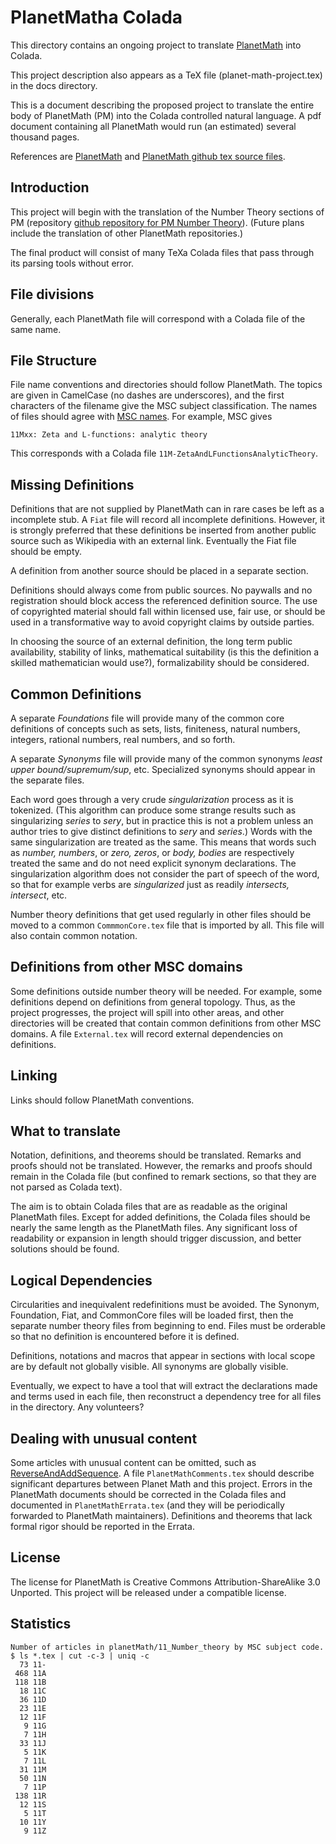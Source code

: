 # PlanetMatha Colada

This directory contains an ongoing project to translate
[PlanetMath](https://planetmath.org) into Colada.

This project description also appears as a TeX file
(planet-math-project.tex) in the docs directory.

This is a document describing the proposed project to translate the
entire body of PlanetMath (PM) into the Colada controlled natural
language.  A pdf document containing all PlanetMath would run (an
estimated) several thousand pages.


References are [PlanetMath](https://planetmath.org) and [PlanetMath
github tex source files](https://github.com/planetmath).



## Introduction

This project will begin with the translation of the Number Theory
sections of PM (repository [github repository for PM Number
Theory](https://github.com/planetmath/11_Number_theory)).  (Future
plans include the translation of other PlanetMath repositories.)

The final product will consist of many TeXa Colada files that pass
through its parsing tools without error.

## File divisions

Generally, each PlanetMath file will correspond with a Colada file of
the same name.

## File Structure

File name conventions and directories should follow PlanetMath.  The
topics are given in CamelCase (no dashes are underscores), and the
first characters of the filename give the MSC subject classification.
The names of files should agree with [MSC
names](https://cran.r-project.org/web/classifications/MSC-2010.html).
For example, MSC gives

``` 
11Mxx: Zeta and L-functions: analytic theory 
``` 
This corresponds with a Colada file `11M-ZetaAndLFunctionsAnalyticTheory`.


## Missing Definitions 

Definitions that are not supplied by PlanetMath can in rare cases be
left as a incomplete stub.  A `Fiat` file will record all incomplete
definitions.  However, it is strongly preferred that these definitions
be inserted from another public source such as Wikipedia with an
external link.  Eventually the Fiat file should be empty.

A definition from another source should be placed in a separate
section.

Definitions should always come from public sources. No paywalls and no
registration should block access the referenced definition source.
The use of copyrighted material should fall within licensed use, fair
use, or should be used in a transformative way to avoid copyright
claims by outside parties.

In choosing the source of an external definition, the long term public
availability, stability of links, mathematical suitability (is this
the definition a skilled mathematician would use?), formalizability
should be considered.

## Common Definitions

A separate *Foundations* file will provide many of the common core
definitions of concepts such as sets, lists, finiteness, natural
numbers, integers, rational numbers, real numbers, and so forth.

A separate *Synonyms* file will provide many of the common synonyms
*least upper bound/supremum/sup*, etc.  Specialized synonyms should
appear in the separate files.

Each word goes through a very crude *singularization* process as it is
tokenized.  (This algorithm can produce some strange results such as
singularizing *series* to *sery*, but in practice this is not a
problem unless an author tries to give distinct definitions to *sery*
and *series*.)  Words with the same singularization are treated as the
same.  This means that words such as *number, numbers*, or *zero,
zeros*, or *body, bodies* are respectively treated the same and do not
need explicit synonym declarations.  The singularization algorithm
does not consider the part of speech of the word, so that for example
verbs are *singularized* just as readily *intersects, intersect*, etc.

Number theory definitions that get used regularly in other files
should be moved to a common `CommmonCore.tex` file that is imported by
all.  This file will also contain common notation.

## Definitions from other MSC domains

Some definitions outside number theory will be needed.  For example,
some definitions depend on definitions from general topology.  Thus,
as the project progresses, the project will spill into other areas,
and other directories will be created that contain common definitions
from other MSC domains.  A file `External.tex` will record external
dependencies on definitions.

## Linking 

Links should follow PlanetMath conventions.  

## What to translate 

Notation, definitions, and theorems should be translated.  Remarks and
proofs should not be translated.  However, the remarks and proofs
should remain in the Colada file (but confined to remark sections, so
that they are not parsed as Colada text).

The aim is to obtain Colada files that are as readable as the original
PlanetMath files.  Except for added definitions, the Colada files
should be nearly the same length as the PlanetMath files.  Any
significant loss of readability or expansion in length should trigger
discussion, and better solutions should be found.

## Logical Dependencies 

Circularities and inequivalent redefinitions must be avoided.  The
Synonym, Foundation, Fiat, and CommonCore files will be loaded first,
then the separate number theory files from beginning to end.  Files
must be orderable so that no definition is encountered before it is
defined.

Definitions, notations and macros that appear in sections with local
scope are by default not globally visible.  All synonyms are globally
visible.

Eventually, we expect to have a tool that will extract the
declarations made and terms used in each file, then reconstruct a
dependency tree for all files in the directory.  Any volunteers?

## Dealing with unusual content 

Some articles with unusual content can be omitted, such as
[ReverseAndAddSequence](11B99-196sReverseAndAddSequenceTo1000Terms.tex).
A file `PlanetMathComments.tex` should describe significant departures
between Planet Math and this project.  Errors in the PlanetMath
documents should be corrected in the Colada files and documented in
`PlanetMathErrata.tex` (and they will be periodically forwarded to
PlanetMath maintainers).  Definitions and theorems that lack formal
rigor should be reported in the Errata.

## License

The license for PlanetMath is Creative Commons Attribution-ShareAlike
3.0 Unported.  This project will be released under a compatible
license. 

## Statistics

```
Number of articles in planetMath/11_Number_theory by MSC subject code.
$ ls *.tex | cut -c-3 | uniq -c
  73 11-
 468 11A
 118 11B
  18 11C
  36 11D
  23 11E
  12 11F
   9 11G
   7 11H
  33 11J
   5 11K
   7 11L
  31 11M
  50 11N
   7 11P
 138 11R
  12 11S
   5 11T
  10 11Y
   9 11Z
```



